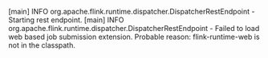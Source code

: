[main] INFO org.apache.flink.runtime.dispatcher.DispatcherRestEndpoint - Starting rest endpoint.
[main] INFO org.apache.flink.runtime.dispatcher.DispatcherRestEndpoint - Failed to load web based job submission extension. Probable reason: flink-runtime-web is not in the classpath.
